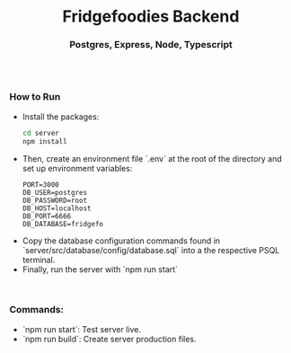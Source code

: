 <h1 align="center">Fridgefoodies Backend</h1>
<h3 align="center">Postgres, Express, Node, Typescript</h3>
<br>

<br>

<h3>How to Run</h3>

<ul>
    <li>Install the packages: 

```bash
cd server
npm install
```

</li>
    <li>Then, create an environment file `.env` at the root of the directory and set up environment variables:

```bsh
PORT=3000
DB_USER=postgres
DB_PASSWORD=root
DB_HOST=localhost
DB_PORT=6666
DB_DATABASE=fridgefo
```

</li>
    <li>Copy the database configuration commands found in `server/src/database/config/database.sql` into a the respective PSQL terminal.</li>
    <li>Finally, run the server with `npm run start`</li>
</ul>






<br>

<h3>Commands:</h3>
<ul>
    <li>`npm run start`: Test server live.</li>
    <li>`npm run build`: Create server production files.</li>
</ul>

